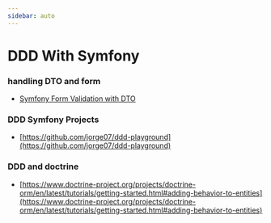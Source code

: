 ```yaml
---
sidebar: auto
---
```


# DDD With Symfony


### handling DTO and form
- [Symfony Form Validation with DTO](https://www.thinktocode.com/2018/05/17/symfony-form-validation-with-dto/)


### DDD Symfony Projects 
- [https://github.com/jorge07/ddd-playground](https://github.com/jorge07/ddd-playground)


### DDD and doctrine
- [https://www.doctrine-project.org/projects/doctrine-orm/en/latest/tutorials/getting-started.html#adding-behavior-to-entities](https://www.doctrine-project.org/projects/doctrine-orm/en/latest/tutorials/getting-started.html#adding-behavior-to-entities)